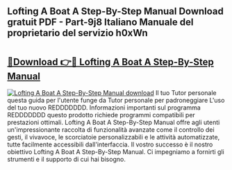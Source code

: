 ## Lofting A Boat A Step-By-Step Manual Download gratuit PDF - Part-9j8 Italiano Manuale del proprietario del servizio h0xWn

# <h2><a href="http://dfg9hv.blite.top/?on=Lofting+A+Boat+A+Step-By-Step+Manual">🔗Download 👉🔴 Lofting A Boat A Step-By-Step Manual</a></h2>

[![Lofting A Boat A Step-By-Step Manual download](https://i.imgur.com/lujVjoI.png)](http://dfg9hv.blite.top/?on=Lofting+A+Boat+A+Step-By-Step+Manual)
Il tuo Tutor personale questa guida per l'utente funge da Tutor personale per padroneggiare L'uso del tuo nuovo REDDDDDDD. Informazioni importanti sul programma REDDDDDDD questo prodotto richiede programmi compatibili per prestazioni ottimali. Lofting A Boat A Step-By-Step Manual offre agli utenti un'impressionante raccolta di funzionalità avanzate come il controllo dei gesti, il vivavoce, le scorciatoie personalizzabili e le attività automatizzate, tutte facilmente accessibili dall'interfaccia. Il vostro successo è il nostro obiettivo Lofting A Boat A Step-By-Step Manual. Ci impegniamo a fornirti gli strumenti e il supporto di cui hai bisogno.
